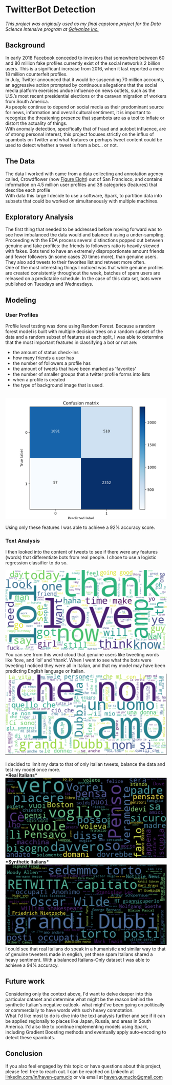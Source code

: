 # TwitterBot Detection

*This project was originally used as my final capstone project for the Data Science Intensive program at [Galvanize Inc.](https://www.galvanize.com/denver-platte/data-science)*

## Background

In early 2018 Facebook conceded to investors that somewhere between 60 and 80 million fake profiles currently exist of the social network’s 2 billion users. This is a significant increase from 2016, when it last reported a mere 18 million counterfeit profiles.
<br>
In July, Twitter announced that it would be suspending 70 million accounts, an aggressive action prompted by continuous allegations that the social media platform exercises undue influence on news outlets, such as the U.S.’s most recent presidential elections or the caravan migration of workers from South America.
<br>
As people continue to depend on social media as their predominant source for news, information and overall cultural sentiment, it is important to recognize the threatening presence that spambots are as a tool to inflate or distort the actuality of things.
<br>
With anomaly detection, specifically that of fraud and autobot influence, are of strong personal interest, this project focuses strictly on the influx of spambots on Twitter and what features or perhaps tweet content could be used to detect whether a tweet is from a bot... or not.
<br>

## The Data
The data I worked with came from a data collecting and annotation agency called, Crowdflower (now [Figure Eight](https://www.figure-eight.com)) out of San Francisco, and  contains information on 4.5 million user profiles and 38 categories (features) that describe each profile
<br>
With data this large I decide to use a software, Spark, to partition data into subsets that could be worked on simultaneously with multiple machines.
<br>

## Exploratory Analysis

The first thing that needed to be addressed before moving forward was to see how imbalanced the data would and balance it using a under-sampling. Proceeding with the EDA process several distinctions popped out between genuine and fake profiles: the friends to followers ratio is heavily skewed with fakes. Bots tend to have an extremely disproportionate amount friends and fewer followers (in some cases 20 times more), than genuine users. They also add tweets to their favorites list and retweet more often.
<br>One of the most interesting things I noticed was that while genuine profiles are created consistently throughout the week, batches of spam users are released on a predictable schedule. In the case of this data set, bots were published on Tuesdays and Wednesdays.
<br>

## Modeling
### User Profiles
Profile level testing was done using Random Forest. Because a random forest model is built with multiple decision trees on a random subset of the data and a random subset of features at each split, I was able to determine that the most important features in classifying a bot or not are:
<br>
- the amount of status check-ins
- how many friends a user has
- the number of followers a profile has
- the amount of tweets that have been marked as 'favorites'
- the number of smaller groups that a twitter profile forms into lists
- when a profile is created
- the type of background image that is used.
<br>
<center><img src='Images/cm.png'></center>

Using only these features I was able to achieve a 92% accuracy score.
<br>
### Text Analysis
I then looked into the content of tweets to see if there were any features (words) that differentiate bots from real people. I chose to use a logistic regression classifier to do so.
<br>
<center><img src= 'Images/Genuine_Words_tidy.png'></center>
You can see from this word cloud that genuine users like tweeting words like ‘love, and ‘lol’ and ‘thank’. When I went to see what the bots were tweeting I noticed they were all in Italian, and that my model may have been predicting English language or Italian.
<br>
<center><img src= 'Images/Bot_words_w_Stop_Words.png'></center>
<br>I decided to limit my data to that of only Italian tweets, balance the data and test my model once more.
<br>
<b>*Real Italians*</b>
<br>
<img src='Images/real italians word cloud.png'>
<b>*Synthetic Italians*</b>
<br>
<img src='Images/synthetic italian word cloud.png'>
<br>
 I could see that real Italians do speak in a humanistic and similar way to that of genuine tweeters made in english, yet these spam Italians shared a heavy sentiment. With a balanced Italians-Only dataset I was able to achieve a 94% accuracy.

## Future work
Considering only the context above, I'd want to delve deeper into this particular dataset and determine what might be the reason behind the synthetic Italian's negative outlook- what might've been going on politically or commercially to have words with such heavy connotation.
<br> What I'd like most to do is dive into the text analysis further and see if it can be applied regionally to places like Japan, Russia, and areas in South America. I'd also like to conitnue implementing models using Spark, including Gradient Boosting methods and eventually apply auto-encoding to detect these spambots.
<br>
## Conclusion
If you also feel engaged by this topic or have questions about this project, please feel free to reach out. I can be reached on LinkedIn at [linkedin.com/in/haven-gumucio](https://www.linkedin.com/in/haven-gumucio/) or via email at haven.gumucio@gmail.com
